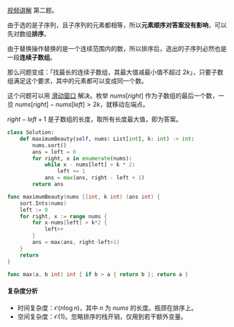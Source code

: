 [视频讲解](https://www.bilibili.com/video/BV1DM4y1x7bR/) 第二题。

由于选的是子序列，且子序列的元素都相等，所以**元素顺序对答案没有影响**，可以先对数组**排序**。

由于替换操作替换的是一个连续范围内的数，所以排序后，选出的子序列必然也是一段**连续子数组**。

那么问题变成：「找最长的连续子数组，其最大值减最小值不超过 $2k$」，只要子数组满足这个要求，其中的元素都可以变成同一个数。

这个问题可以用 [滑动窗口](https://www.bilibili.com/video/BV1hd4y1r7Gq/) 解决。枚举 $\textit{nums}[\textit{right}]$ 作为子数组的最后一个数，一旦 $\textit{nums}[\textit{right}]-\textit{nums}[\textit{left}]>2k$，就移动左端点。

$\textit{right}-\textit{left}+1$ 是子数组的长度，取所有长度最大值，即为答案。

```py [sol-Python3]
class Solution:
    def maximumBeauty(self, nums: List[int], k: int) -> int:
        nums.sort()
        ans = left = 0
        for right, x in enumerate(nums):
            while x - nums[left] > k * 2:
                left += 1
            ans = max(ans, right - left + 1)
        return ans
```

```go [sol-Go]
func maximumBeauty(nums []int, k int) (ans int) {
	sort.Ints(nums)
	left := 0
	for right, x := range nums {
		for x-nums[left] > k*2 {
			left++
		}
		ans = max(ans, right-left+1)
	}
	return
}

func max(a, b int) int { if b > a { return b }; return a }
```

#### 复杂度分析

- 时间复杂度：$\mathcal{O}(n\log n)$，其中 $n$ 为 $\textit{nums}$ 的长度。瓶颈在排序上。
- 空间复杂度：$\mathcal{O}(1)$。忽略排序的栈开销，仅用到若干额外变量。
